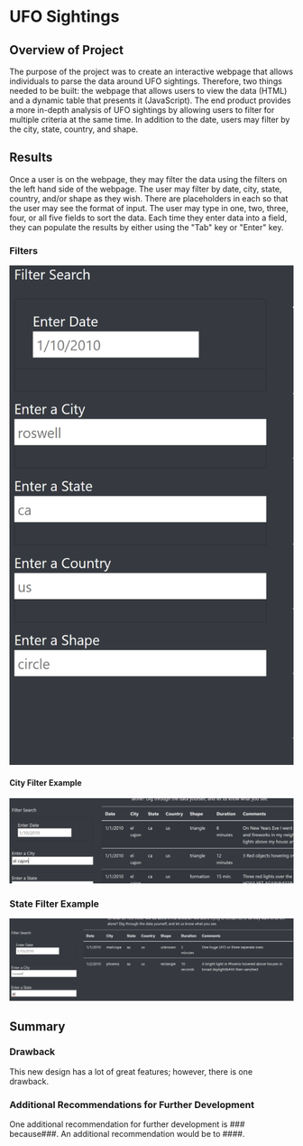 # UFO Sightings
## Overview of Project
The purpose of the project was to create an interactive webpage that allows individuals to parse the data around UFO sightings. Therefore, two things needed to be built: the webpage that allows users to view the data (HTML) and a dynamic table that presents it (JavaScript).  The end product provides a more in-depth analysis of UFO sightings by allowing users to filter for multiple criteria at the same time. In addition to the date, users may filter by the city, state, country, and shape.

## Results
Once a user is on the webpage, they may filter the data using the filters on the left hand side of the webpage. The user may filter by date, city, state, country, and/or shape as they wish. There are placeholders in each so that the user may see the format of input.  The user may type in one, two, three, four, or all five fields to sort the data. Each time they enter data into a field, they can populate the results by either using the "Tab" key or "Enter" key.
### Filters
![Filters](static/images/filters.png)
#### City Filter Example
![City](/static/images/city.png)
### State Filter Example
![State](/static/images/state.png)
## Summary
### Drawback
This new design has a lot of great features; however, there is one drawback.  
### Additional Recommendations for Further Development
One additional recommendation for further development is ### because###.  An additional recommendation would be to ####.

